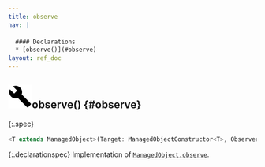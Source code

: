 ```yaml
---
title: observe
nav: |

  #### Declarations
  * [observe()](#observe)
layout: ref_doc
---
```


## ![](/assets/icons/spec-function.svg)observe() {#observe}
{:.spec}

```typescript
<T extends ManagedObject>(Target: ManagedObjectConstructor<T>, Observer: new (instance: T) => any): void
```
{:.declarationspec}
Implementation of [`ManagedObject.observe`](./ManagedObject#ManagedObject:observe).

